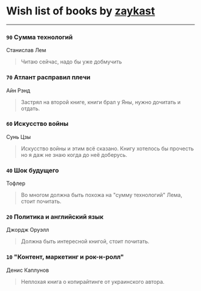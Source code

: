 # Wish list of books by [zaykast](http://vk.com/id104882848)
---

### `90` Сумма технологий
Станислав Лем
> Читаю сейчас,  надо бы уже добмучить

### `70` Атлант расправил плечи
Айн Рэнд
> Застрял на второй книге,  книги  брал у Яны, нужно  дочитать и отдать.

### `60` Искусство войны
Сунь Цзы
> Искусство войны и этим всё сказано.  Книгу хотелось бы прочесть но  я даж не знаю  когда  до неё доберусь.

### `40` Шок будущего
Тофлер
> Во многом должна быть похожа на "сумму технологий" Лема,  стоит  почитать.

### `20` Политика и английский язык
Джордж  Оруэлл
> Должна быть интересной книгой,  стоит почитать.

### `10` "Контент,  маркетинг  и рок-н-ролл"
Денис Каплунов
> Неплохая книга о  копирайтинге  от украинского  автора.

